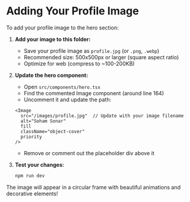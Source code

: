 # Adding Your Profile Image

To add your profile image to the hero section:

1. **Add your image to this folder:**
   - Save your profile image as `profile.jpg` (or `.png`, `.webp`)
   - Recommended size: 500x500px or larger (square aspect ratio)
   - Optimize for web (compress to ~100-200KB)

2. **Update the hero component:**
   - Open `src/components/hero.tsx`
   - Find the commented Image component (around line 164)
   - Uncomment it and update the path:
   ```tsx
   <Image
     src="/images/profile.jpg"  // Update with your image filename
     alt="Soham Sonar"
     fill
     className="object-cover"
     priority
   />
   ```
   - Remove or comment out the placeholder div above it

3. **Test your changes:**
   ```bash
   npm run dev
   ```

The image will appear in a circular frame with beautiful animations and decorative elements!